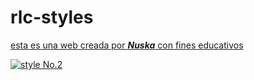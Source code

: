 # rlc-styles

[esta es una web creada por ***Nuska*** con fines educativos](https://nuskalore.github.io/nsk-rlc-styles.github.io/)

[![style No.2](https://www.utherverse.com/bucket/63253d27-e9ec-4df6-beb6-b6ab04ae614a "style No.3, by Nuska")](https://www.utherverse.com/bucket/63253d27-e9ec-4df6-beb6-b6ab04ae614a)
